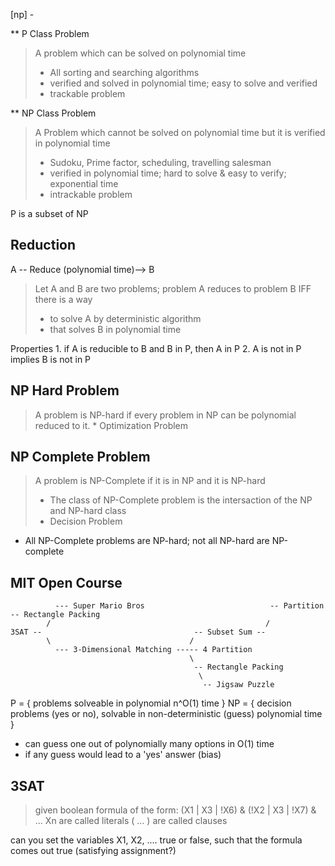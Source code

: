 [np] - 

** P Class Problem
> A problem which can be solved on polynomial time 
>   * All sorting and searching algorithms
>   * verified and solved in polynomial time; easy to solve and verified
>   * trackable problem

** NP Class Problem
> A Problem which cannot be solved on polynomial time but it is verified in polynomial time
>   * Sudoku, Prime factor, scheduling, travelling salesman
>   * verified in polynomial time; hard to solve & easy to verify; exponential time
>   * intrackable problem

P is a subset of NP

## Reduction

A -- Reduce (polynomial time)--> B

> Let A and B are two problems; problem A reduces to problem B IFF there is a way
>   * to solve A by deterministic algorithm
>   * that solves B in polynomial time

Properties
    1. if A is reducible to B and B in P, then A in P
    2. A is not in P implies B is not in P

## NP Hard Problem
> A problem is NP-hard if every problem in NP can be polynomial reduced to it.
>     * Optimization Problem

## NP Complete Problem
> A problem is NP-Complete if it is in NP and it is NP-hard
>   * The class of NP-Complete problem is the intersaction of the NP and NP-hard class
>   * Decision Problem

* All NP-Complete problems are NP-hard; not all NP-hard are NP-complete


## MIT Open Course
```
          --- Super Mario Bros                            -- Partition -- Rectangle Packing
        /                                                /
3SAT --                                  -- Subset Sum --
        \                               /
          --- 3-Dimensional Matching ----- 4 Partition
                                        \
                                         -- Rectangle Packing
                                          \
                                           -- Jigsaw Puzzle

```

P = { problems solveable in polynomial n^O(1) time }
NP = { decision problems (yes or no), solvable in non-deterministic (guess) polynomial time }

* can guess one out of polynomially many options in O(1) time
* if any guess would lead to a 'yes' answer (bias)

## 3SAT
> given boolean formula of the form:
> (X1 | X3 | !X6) & (!X2 | X3 | !X7) & ...
> Xn are called literals
> ( ... ) are called clauses

can you set the variables X1, X2, .... true or false, such that the formula comes out true
(satisfying assignment?)




